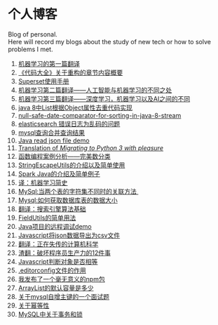 # 个人博客
Blog of personal.           
Here will record my blogs about the study of new tech or how to solve problems I met.


1. [机器学习的第一篇翻译](https://github.com/lq920320/blogs/issues/2)
1. [《代码大全》关于重构的章节内容概要](https://github.com/lq920320/blogs/issues/1)
1. [Superset使用手册](https://github.com/lq920320/blogs/issues/5)
1. [机器学习第二篇翻译——人工智能与机器学习的不同之处](https://github.com/lq920320/blogs/issues/3)
1. [机器学习第三篇翻译——深度学习，机器学习以及AI之间的不同](https://github.com/lq920320/blogs/issues/4)
1. [java 8中List<Object>根据Object属性去重代码实现](https://github.com/lq920320/blogs/issues/6)
1. [null-safe-date-comparator-for-sorting-in-java-8-stream](https://stackoverflow.com/questions/36361156/null-safe-date-comparator-for-sorting-in-java-8-stream/36361302#36361302)      
1. [elasticsearch 错误日志为乱码的问题](https://github.com/lq920320/blogs/issues/7)
1. [mysql查询合并查询结果](https://github.com/lq920320/blogs/issues/8)
1. [Java read json file demo](https://github.com/lq920320/read-json-demo)
1. [Translation of *Migrating to Python 3 with pleasure*](https://github.com/lq920320/python3_with_pleasure/blob/master/README_CN.md)
1. [函数编程案例分析——完美数分类](https://github.com/lq920320/blogs/blob/master/articles/perfectNumber.md)
1. [StringEscapeUtils的介绍以及简单使用](https://github.com/lq920320/blogs/issues/9)
1. [Spark Java的介绍及简单例子](https://github.com/lq920320/spark-java-framework-demo)
1. [译：机器学习简史](https://github.com/lq920320/blogs/issues/10)
1. [MySql:当两个表的字符集不同时的关联方法](https://github.com/lq920320/blogs/issues/11) 
1. [Mysql:如何获取数据库表的数据大小](https://github.com/lq920320/blogs/issues/15)
1. [翻译：搜索引擎算法基础](https://github.com/lq920320/blogs/blob/master/articles/translation/search-engine-algorithm-basics.md)
1. [FieldUtils的简单用法](https://github.com/lq920320/blogs/blob/master/articles/introduction-of-FieldUtils.md)
1. [Java项目的远程调试demo](https://github.com/lq920320/remote-debugging-demo)  
1. [Javascript将json数据导出为csv文件](https://github.com/lq920320/blogs/issues/17)
1. [翻译：正在失传的计算机科学](https://github.com/lq920320/blogs/blob/master/articles/translation/computer-science-as-a-lost-art.md)
1. [渣翻：破坏程序员生产力的12件事](https://github.com/lq920320/blogs/blob/master/articles/translation/top-12-things-that-destroy-developer-productivity.md)
1. [Javascript判断对象是否相等](https://github.com/lq920320/blogs/issues/19)
1. [.editorconfig文件的作用](https://github.com/lq920320/blogs/issues/20)
1. [我发布了一个毫无意义的npm包](https://github.com/lq920320/blogs/issues/21)
1. [ArrayList的默认容量是多少](https://github.com/lq920320/blogs/issues/22)
1. [关于mysql自增主键的一个面试题](https://github.com/lq920320/blogs/issues/23)  
1. [关于幂等性](https://github.com/lq920320/blogs/issues/24)
1. [MySQL中关于事务和锁](https://github.com/lq920320/blogs/issues/25)  
  
  
